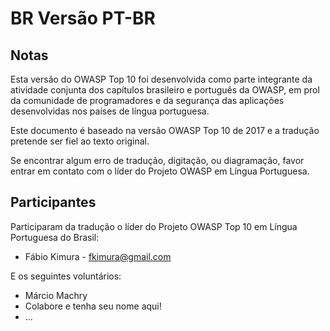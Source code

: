 # BR Versão PT-BR

## Notas

Esta versão do OWASP Top 10 foi desenvolvida como parte integrante da atividade conjunta dos capítulos brasileiro e português da OWASP, em prol da comunidade de programadores e da segurança das aplicações desenvolvidas nos países de língua portuguesa.

Este documento é baseado na versão OWASP Top 10 de 2017 e a tradução pretende ser fiel ao texto original.

Se encontrar algum erro de tradução, digitação, ou diagramação, favor entrar em contato com o líder do Projeto OWASP em Língua Portuguesa.

## Participantes

Participaram da tradução o líder do Projeto OWASP Top 10 em Língua Portuguesa do Brasil:

 * Fábio Kimura - fkimura@gmail.com
 
 E os seguintes voluntários:
 
 * Márcio Machry
 * Colabore e tenha seu nome aqui!
 * ...
